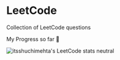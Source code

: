 # LeetCode
Collection of LeetCode questions

My Progress so far 🚀

![itsshuchimehta's LeetCode stats neutral](https://leetcode-badge-sage.vercel.app/badge/smehta1011?theme=neutral)



